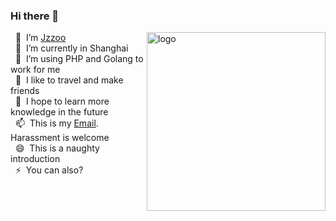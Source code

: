### Hi there 👋

<img src="https://timgsa.baidu.com/timg?image&quality=80&size=b9999_10000&sec=1602953648288&di=c158130e2ee06fc4a11189213049e565&imgtype=0&src=http%3A%2F%2Fpics7.baidu.com%2Ffeed%2Fd8f9d72a6059252d7016730b74be113d5bb5b963.jpeg%3Ftoken%3D3d8bafc859fbff51be40802d3b38d08a%26s%3D0112CD3311BFE1CE546164DF0100D0B3"  alt="logo" height="286" weith="200" align="right"/>

&nbsp;&nbsp;🔭 &nbsp;I’m [Jzzoo](https://github.com/jzzoo)<br/>
&nbsp;&nbsp;🌱 &nbsp;I’m currently in Shanghai<br/>
&nbsp;&nbsp;🤔 &nbsp;I’m using PHP and Golang to work for me<br/>
&nbsp;&nbsp;👯 &nbsp;I like to travel and make friends<br/>
&nbsp;&nbsp;💬 &nbsp;I hope to learn more knowledge in the future<br/>
&nbsp;&nbsp;📫 &nbsp;This is my [Email](mailto:jzzoo@qq.com). Harassment is welcome<br/>
&nbsp;&nbsp;😄 &nbsp;This is a naughty introduction<br/>
&nbsp;&nbsp;⚡ &nbsp;You can also?<br/>

